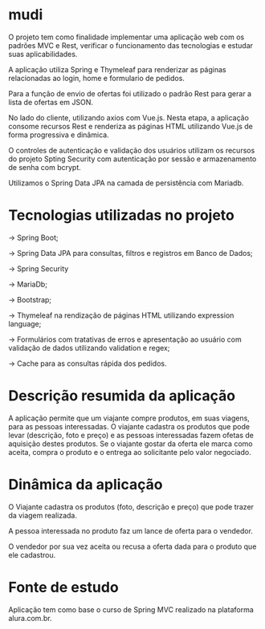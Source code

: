 # mudi

O projeto tem como finalidade implementar uma aplicação web com os padrões MVC e Rest, verificar o funcionamento das tecnologias e estudar suas aplicabilidades. 

A aplicação utiliza Spring e Thymeleaf para renderizar as páginas relacionadas ao login, home e formulario de pedidos. 

Para a função de envio de ofertas foi utilizado o padrão Rest para gerar a lista de ofertas em JSON. 

No lado do cliente, utilizando axios com Vue.js. Nesta etapa, a aplicação consome recursos Rest e renderiza as páginas HTML utilizando Vue.js de forma progressiva e dinâmica. 

O controles de autenticação e validação dos usuários utilizam os recursos do projeto Spting Security com autenticação por sessão e armazenamento de senha com bcrypt.

Utilizamos o Spring Data JPA na camada de persistência com Mariadb.

# Tecnologias utilizadas no projeto
 -> Spring Boot;
 
 -> Spring Data JPA para consultas, filtros e registros em Banco de Dados;
 
 -> Spring Security
 
 -> MariaDb;
 
 -> Bootstrap;
 
 -> Thymeleaf na rendização de páginas HTML utilizando expression language;
 
 -> Formulários com tratativas de erros e apresentação ao usuário com validação de dados utilizando validation e regex;
 
 -> Cache para as consultas rápida dos pedidos.
  
# Descrição resumida da aplicação

A aplicação permite que um viajante compre produtos, em suas viagens, para as pessoas interessadas. O viajante cadastra os produtos que pode levar (descrição, foto e preço) e as pessoas interessadas fazem ofetas de aquisição destes produtos. Se o viajante gostar da oferta ele marca como aceita, compra o produto e o entrega ao solicitante pelo valor negociado.

# Dinâmica da aplicação

 O Viajante cadastra os produtos (foto, descrição e preço) que pode trazer da viagem realizada.
 
 A pessoa interessada no produto faz um lance de oferta para o vendedor. 
 
 O vendedor por sua vez aceita ou recusa a oferta dada para o produto que ele cadastrou. 
  
 # Fonte de estudo
 Aplicação tem como base o curso de Spring MVC realizado na plataforma alura.com.br.
